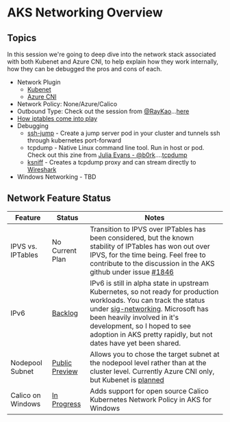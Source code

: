 # AKS Networking Overview

## Topics

In this session we're going to deep dive into the network stack associated with both Kubenet and Azure CNI, to help explain how they work internally, how they can be debugged the pros and cons of each.

* Network Plugin
  * [Kubenet](./part1-kubenet.md)
  * [Azure CNI](./part2azurecni.md)
* Network Policy: None/Azure/Calico
* Outbound Type: Check out the session from [@RayKao](https://twitter.com/raykao)...[here](https://www.youtube.com/channel/UCvdABD6_HuCG_to6kVprdjQ)
* [How iptables come into play](./iptables.md)
* Debugging
  * [ssh-jump](https://github.com/yokawasa/kubectl-plugin-ssh-jump) - Create a jump server pod in your cluster and tunnels ssh through kubernetes port-forward
  * tcpdump - Native Linux command line tool. Run in host or pod. Check out this zine from [Julia Evans - @b0rk](https://twitter.com/b0rk)....[tcpdump](https://wizardzines.com/zines/tcpdump/)
  * [ksniff](https://github.com/eldadru/ksniff) - Creates a tcpdump proxy and can stream directly to [Wireshark](https://www.wireshark.org/)
* Windows Networking - TBD


## Network Feature Status
| Feature | Status | Notes |
| ------- | ------ | ----- |
| IPVS vs. IPTables | No Current Plan | Transition to IPVS over IPTables has been considered, but the known stability of IPTables has won out over IPVS, for the time being. Feel free to contribute to the discussion in the AKS github under issue [#1846](https://github.com/Azure/AKS/issues/1846) |
| IPv6 | [Backlog](https://github.com/Azure/AKS/issues/460) | IPv6 is still in alpha state in upstream Kubernetes, so not ready for production workloads. You can track the status under [sig-networking](https://github.com/kubernetes/enhancements/issues?q=is%3Aopen+label%3Asig%2Fnetwork+ipv6). Microsoft has been heavily involved in it's development, so I hoped to see adoption in AKS pretty rapidly, but not dates have yet been shared. |
| Nodepool Subnet | [Public Preview](https://github.com/Azure/AKS/issues/1338) | Allows you to chose the target subnet at the nodepool level rather than at the cluster level. Currently Azure CNI only, but Kubenet is [planned](https://github.com/Azure/AKS/issues/1500) |
| Calico on Windows | [In Progress](https://github.com/Azure/AKS/issues/1681) | Adds support for open source Calico Kubernetes Network Policy in AKS for Windows |



